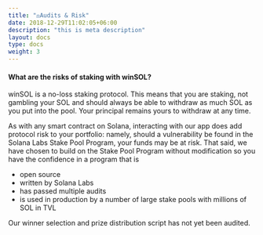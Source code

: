 ```yaml
---
title: "⚖️Audits & Risk"
date: 2018-12-29T11:02:05+06:00
description: "this is meta description"
layout: docs
type: docs
weight: 3
---
```



#### What are the risks of staking with winSOL?

winSOL is a no-loss staking protocol. This means that you are staking, not gambling your SOL and should always be able to withdraw as much SOL as you put into the pool. Your principal remains yours to withdraw at any time.

As with any smart contract on Solana, interacting with our app does add protocol risk to your portfolio: namely, should a vulnerability be found in the Solana Labs Stake Pool Program, your funds may be at risk. That said, we have chosen to build on the Stake Pool Program without modification so you have the confidence in a program that is
* open source
* written by Solana Labs
* has passed multiple audits
* is used in production by a number of large stake pools with millions of SOL in TVL

Our winner selection and prize distribution script has not yet been audited.




